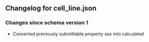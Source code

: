## Changelog for cell_line.json

### Changes since schema version 1

* Converted previously submittable property *sex* into calculated
